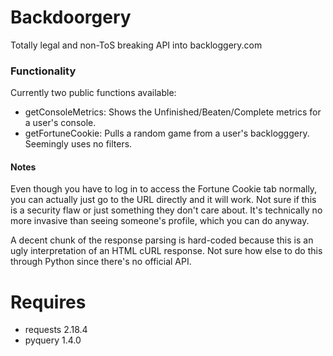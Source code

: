 # Backdoorgery
Totally legal and non-ToS breaking API into backloggery.com

### Functionality
Currently two public functions available:
- getConsoleMetrics: Shows the Unfinished/Beaten/Complete metrics for a user's console.
- getFortuneCookie: Pulls a random game from a user's backlogggery. Seemingly uses no filters.

#### Notes
Even though you have to log in to access the Fortune Cookie tab normally, you can actually just go to the URL directly and it will work. Not sure if this is a security flaw or just something they don't care about. It's technically no more invasive than seeing someone's profile, which you can do anyway.

A decent chunk of the response parsing is hard-coded because this is an ugly interpretation of an HTML cURL response. Not sure how else to do this through Python since there's no official API.

# Requires
- requests 2.18.4
- pyquery 1.4.0
